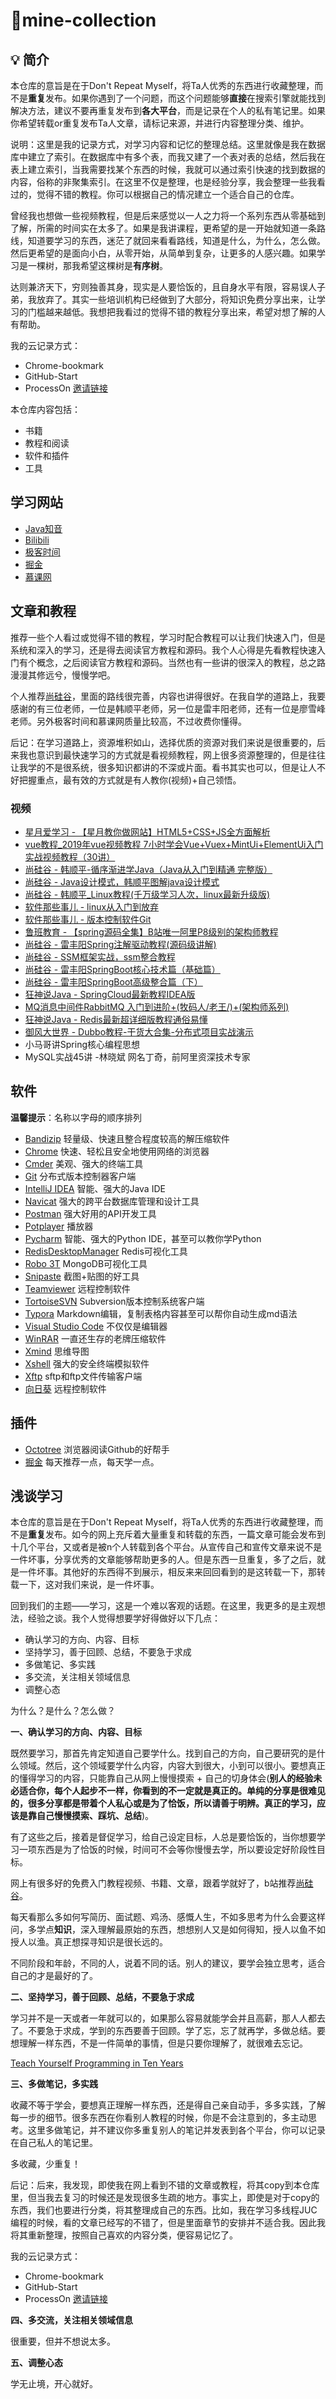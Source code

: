 # 📔mine-collection

## 💡 简介

本仓库的意旨是在于Don't Repeat Myself，将Ta人优秀的东西进行收藏整理，而不是**重复**发布。如果你遇到了一个问题，而这个问题能够**直接**在搜索引擎就能找到解决方法，建议不要再重复发布到**各大平台**，而是记录在个人的私有笔记里。如果你希望转载or重复发布Ta人文章，请标记来源，并进行内容整理分类、维护。



说明：这里是我的记录方式，对学习内容和记忆的整理总结。这里就像是我在数据库中建立了索引。在数据库中有多个表，而我又建了一个表对表的总结，然后我在表上建立索引，当我需要找某个东西的时候，我就可以通过索引快速的找到数据的内容，俗称的非聚集索引。在这里不仅是整理，也是经验分享，我会整理一些我看过的，觉得不错的教程。你可以根据自己的情况建立一个适合自己的仓库。



曾经我也想做一些视频教程，但是后来感觉以一人之力将一个系列东西从零基础到了解，所需的时间实在太多了。如果是我讲课程，更希望的是一开始就知道一条路线，知道要学习的东西，迷茫了就回来看看路线，知道是什么，为什么，怎么做。然后更希望的是面向小白，从零开始，从简单到复杂，让更多的人感兴趣。如果学习是一棵树，那我希望这棵树是**有序树**。



达则兼济天下，穷则独善其身，现实是人要恰饭的，且自身水平有限，容易误人子弟，我放弃了。其实一些培训机构已经做到了大部分，将知识免费分享出来，让学习的门槛越来越低。我想把我看过的觉得不错的教程分享出来，希望对想了解的人有帮助。



我的云记录方式：

- Chrome-bookmark
- GitHub-Start
- ProcessOn [邀请链接](https://www.processon.com/i/5d9c3dfbe4b03347e13613c1)



本仓库内容包括：

- 书籍
- 教程和阅读
- 软件和插件
- 工具



## 学习网站

- [Java知音](https://www.javazhiyin.com/)
- [Bilibili](https://www.bilibili.com/)
- [极客时间](https://time.geekbang.org/)
- [掘金](https://juejin.im/)
- [慕课网](https://www.imooc.com/)



## 文章和教程

推荐一些个人看过或觉得不错的教程，学习时配合教程可以让我们快速入门，但是系统和深入的学习，还是得去阅读官方教程和源码。我个人心得是先看教程快速入门有个概念，之后阅读官方教程和源码。当然也有一些讲的很深入的教程，总之路漫漫其修远兮，慢慢学吧。

个人推荐[尚硅谷](https://www.bilibili.com/read/cv5216534)，里面的路线很完善，内容也讲得很好。在我自学的道路上，我要感谢的有三位老师，一位是韩顺平老师，另一位是雷丰阳老师，还有一位是廖雪峰老师。另外极客时间和慕课网质量比较高，不过收费你懂得。



后记：在学习道路上，资源堆积如山，选择优质的资源对我们来说是很重要的，后来我也意识到最快速学习的方式就是看视频教程，网上很多资源整理的，但是往往让我学的不是很系统，很多知识都讲的不深或片面。看书其实也可以，但是让人不好把握重点，最有效的方式就是有人教你(视频)+自己领悟。



### 视频

- [星月爱学习 -  【星月教你做网站】HTML5+CSS+JS全方面解析](https://www.bilibili.com/video/BV1ds411r7o7)
- [vue教程_2019年vue视频教程 7小时学会Vue+Vuex+MintUi+ElementUi入门实战视频教程（30讲）](https://www.bilibili.com/video/BV1zt411e7fp)
- [尚硅谷 - 韩顺平-循序渐进学Java（Java从入门到精通 完整版）](https://www.bilibili.com/video/BV157411g78y)
- [尚硅谷 - Java设计模式，韩顺平图解java设计模式](https://www.bilibili.com/video/BV1G4411c7N4)
- [尚硅谷 - 韩顺平_Linux教程(千万级学习人次，linux最新升级版)](https://www.bilibili.com/video/BV1dW411M7xL)
- [软件那些事儿 -  linux从入门到放弃](https://www.bilibili.com/video/BV1zs411k73C)
- [软件那些事儿 - 版本控制软件Git](https://www.bilibili.com/video/BV1Ys411W78m)
- [鲁班教育 - 【spring源码全集】B站唯一阿里P8级别的架构师教程](https://www.bilibili.com/video/BV1uE411d7L5)
- [尚硅谷 - 雷丰阳Spring注解驱动教程(源码级讲解)](https://www.bilibili.com/video/BV1gW411W7wy)
- [尚硅谷 - SSM框架实战，ssm整合教程](https://www.bilibili.com/video/BV17W411g7zP)
- [尚硅谷 - 雷丰阳SpringBoot核心技术篇（基础篇）](https://www.bilibili.com/video/BV1FJ41197rF)
- [尚硅谷 - 雷丰阳SpringBoot高级整合篇（下）](https://www.bilibili.com/video/BV1BJ411N7F9?from=search&seid=8821433696147604126)
- [狂神说Java - SpringCloud最新教程IDEA版](https://www.bilibili.com/video/BV1jJ411S7xr)
- [MQ消息中间件RabbitMQ 入门到进阶+(牧码人/老王/)+(架构师系列)](https://www.bilibili.com/video/BV1gW411H7Az)
- [狂神说Java - Redis最新超详细版教程通俗易懂](https://www.bilibili.com/video/BV1S54y1R7SB)
- [御风大世界 - Dubbo教程-干货大合集-分布式项目实战演示](https://www.bilibili.com/video/BV1at41197Z6)
- 小马哥讲Spring核心编程思想
- MySQL实战45讲 -林晓斌 网名丁奇，前阿里资深技术专家



## 软件

**温馨提示**：名称以字母的顺序排列



- [Bandizip](https://www.bandisoft.com/bandizip/) 轻量级、快速且整合程度较高的解压缩软件
- [Chrome](https://www.google.cn/chrome/index.html) 快速、轻松且安全地使用网络的浏览器
- [Cmder](https://cmder.net/) 美观、强大的终端工具
- [Git](https://git-scm.com/downloads) 分布式版本控制器客户端
- [IntelliJ IDEA](https://www.jetbrains.com/idea/download/#section=windows) 智能、强大的Java IDE
- [Navicat](https://navicat.com.cn/products) 强大的跨平台数据库管理和设计工具
- [Postman](https://www.getpostman.com/downloads/) 强大好用的API开发工具
- [Potplayer](http://potplayer.daum.net/?lang=zh_CN) 播放器
- [Pycharm](https://www.jetbrains.com/pycharm/download/#section=windows) 智能、强大的Python IDE，甚至可以教你学Python
- [RedisDesktopManager](https://redisdesktop.com/pricing) Redis可视化工具
- [Robo 3T](https://robomongo.org/download) MongoDB可视化工具
- [Snipaste](https://zh.snipaste.com/) 截图+贴图的好工具
- [Teamviewer](https://www.teamviewer.cn/cn/) 远程控制软件
- [TortoiseSVN](https://tortoisesvn.net/downloads.html) Subversion版本控制系统客户端
- [Typora](https://typora.io/#windows) Markdown编辑，复制表格内容甚至可以帮你自动生成md语法
- [Visual Studio Code](https://code.visualstudio.com/Download) 不仅仅是编辑器
- [WinRAR](http://www.winrar.com.cn/download.htm) 一直还生存的老牌压缩软件
- [Xmind](https://www.xmind.cn/) 思维导图
- [Xshell](https://www.netsarang.com/en/xshell-download/) 强大的安全终端模拟软件
- [Xftp](https://www.netsarang.com/en/xftp-download/) sftp和ftp文件传输客户端
- [向日葵](https://sunlogin.oray.com/personal/download/) 远程控制软件



## 插件

- [Octotree](http://www.cnplugins.com/devtool/octotree/download.html) 浏览器阅读Github的好帮手
- [掘金](https://juejin.im/extension/) 每天推荐一点，每天学一点。



## 浅谈学习

本仓库的意旨是在于Don't Repeat Myself，将Ta人优秀的东西进行收藏整理，而不是**重复**发布。如今的网上充斥着大量重复和转载的东西，一篇文章可能会发布到十几个平台，又或者是被n个人转载到各个平台。从宣传自己和宣传文章来说不是一件坏事，分享优秀的文章能够帮助更多的人。但是东西一旦重复，多了之后，就是一件坏事。其他好的东西得不到展示，相反来来回回看到的是这转载一下，那转载一下，这对我们来说，是一件坏事。



回到我们的主题——学习，这是一个难以客观的话题。在这里，我更多的是主观想法，经验之谈。我个人觉得想要学好得做好以下几点：



- 确认学习的方向、内容、目标
- 坚持学习，善于回顾、总结，不要急于求成
- 多做笔记、多实践
- 多交流，关注相关领域信息
- 调整心态



为什么？是什么？怎么做？



**一、确认学习的方向、内容、目标**

既然要学习，那首先肯定知道自己要学什么。找到自己的方向，自己要研究的是什么领域。然后，这个领域要学什么内容，内容大到很大，小到可以很小。要想真正的懂得学习的内容，只能靠自己从网上慢慢摸索 + 自己的切身体会(**别人的经验未必适合你，每个人起步不一样，你看到的不一定就是真正的。单纯的分享是很难见的，很多分享都是带着个人私心或是为了恰饭，所以请善于明辨。真正的学习，应该是靠自己慢慢摸索、踩坑、总结**)。



有了这些之后，接着是督促学习，给自己设定目标，人总是要恰饭的，当你想要学习一项东西是为了恰饭的时候，时间可不会等你慢慢去学，所以要设定好阶段性目标。



网上有很多好的免费入门教程视频、书籍、文章，跟着学就好了，b站推荐[尚硅谷](https://space.bilibili.com/302417610/)。



每天看那么多如何写简历、面试题、鸡汤、感慨人生，不如多思考为什么会要这样问，多学点**知识**，深入理解最原始的东西，想想别人又是如何得知，授人以鱼不如授人以渔。真正想探寻知识是很长远的。



不同阶段和年龄，不同的人，说着不同的话。别人的建议，要学会独立思考，适合自己的才是最好的了。



**二、坚持学习，善于回顾、总结，不要急于求成**

学习并不是一天或者一年就可以的，如果那么容易就能学会并且高薪，那人人都去了。不要急于求成，学到的东西要善于回顾。学了忘，忘了就再学，多做总结。要想理解一样东西，不是一件简单的事情，但是只要你理解了，就很难去忘记。



[Teach Yourself Programming in Ten Years](http://norvig.com/21-days.html)



**三、多做笔记，多实践**

收藏不等于学会，要想真正理解一样东西，还是得自己亲自动手，多多实践，了解每一步的细节。很多东西在你看别人教程的时候，你是不会注意到的，多主动思考。这里多做笔记，并不建议你多重复别人的笔记并发表到各个平台，你可以记录在自己私人的笔记里。

多收藏，少重复！



后记：后来，我发现，即使我在网上看到不错的文章或教程，将其copy到本仓库里，但当我去复习的时候还是发现很多生疏的地方。事实上，即使是对于copy的东西，我们也要进行分类，将其整理成自己的东西。比如，我在学习多线程JUC编程的时候，看的文章已经写的不错了，但是里面章节的安排并不适合我。因此我将其重新整理，按照自己喜欢的内容分类，便容易记忆了。



我的云记录方式：

- Chrome-bookmark
- GitHub-Start
- ProcessOn [邀请链接](https://www.processon.com/i/5d9c3dfbe4b03347e13613c1)



**四、多交流，关注相关领域信息**

很重要，但并不想说太多。



**五、调整心态**

学无止境，开心就好。